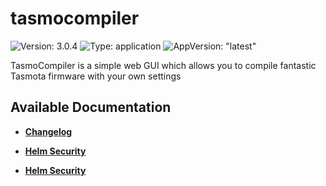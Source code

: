 # tasmocompiler

![Version: 3.0.4](https://img.shields.io/badge/Version-3.0.4-informational?style=flat-square) ![Type: application](https://img.shields.io/badge/Type-application-informational?style=flat-square) ![AppVersion: "latest"](https://img.shields.io/badge/AppVersion-"latest"-informational?style=flat-square)

TasmoCompiler is a simple web GUI which allows you to compile fantastic Tasmota firmware with your own settings

## Available Documentation

- [**Changelog**](CHANGELOG)

- [**Helm Security**](container-security)

- [**Helm Security**](helm-security)

